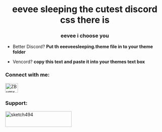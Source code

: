 <h1 align="center">eevee sleeping the cutest discord css there is</h1>
<h3 align="center">eevee i choose you</h3>

- Better Discord? **Put th eeeveesleeping.theme file in to your theme folder**

- Vencord? **copy this text and paste it into your themes text box**

<h3 align="left">Connect with me:</h3>
<p align="left">
<a href="https://discord.gg/ZBumxuRsgZ" target="blank"><img align="center" src="https://raw.githubusercontent.com/rahuldkjain/github-profile-readme-generator/master/src/images/icons/Social/discord.svg" alt="ZBumxuRsgZ" height="30" width="40" /></a>
</p>

<h3 align="left">Support:</h3>
<p><a href="https://ko-fi.com/sketch494"> <img align="left" src="https://cdn.ko-fi.com/cdn/kofi3.png?v=3" height="50" width="210" alt="sketch494" /></a></p><br><br>
